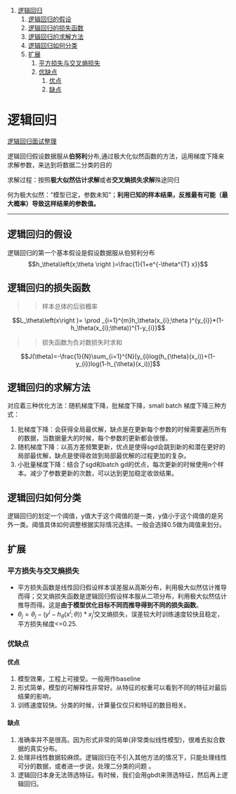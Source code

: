 <!-- TOC -->

1. [逻辑回归](#逻辑回归)
   1. [逻辑回归的假设](#逻辑回归的假设)
   2. [逻辑回归的损失函数](#逻辑回归的损失函数)
   3. [逻辑回归的求解方法](#逻辑回归的求解方法)
   4. [逻辑回归如何分类](#逻辑回归如何分类)
   5. [扩展](#扩展)
      1. [平方损失与交叉熵损失](#平方损失与交叉熵损失)
      2. [优缺点](#优缺点)
         1. [优点](#优点)
         2. [缺点](#缺点)

<!-- /TOC -->

<a id="markdown-逻辑回归" name="逻辑回归"></a>
# 逻辑回归

[逻辑回归面试整理](https://www.cnblogs.com/ModifyRong/p/7739955.html)

逻辑回归假设数据服从**伯努利**分布,通过极大化似然函数的方法，运用梯度下降来求解参数，来达到将数据二分类的目的

求解过程：按照**极大似然估计求解**或者**交叉熵损失求解**殊途同归

何为极大似然：“模型已定，参数未知”；**利用已知的样本结果，反推最有可能（最大概率）导致这样结果的参数值。**

---
<a id="markdown-逻辑回归的假设" name="逻辑回归的假设"></a>
## 逻辑回归的假设
逻辑回归的第一个基本假设是假设数据服从伯努利分布
$$h_\theta\left(x;\theta \right )=\frac{1}{1+e^{-\theta^{T} x}}$$


<a id="markdown-逻辑回归的损失函数" name="逻辑回归的损失函数"></a>
## 逻辑回归的损失函数
>>样本总体的后验概率

$$L_\theta\left(x\right )= \prod _{i=1}^{m}h_\theta(x_{i};\theta )^{y_{i}}*(1-h_\theta(x_{i};\theta))^{1-y_{i}}$$
>>损失函数为负对数损失时求和

$$J(\theta)=-\frac{1}{N}\sum_{i=1}^{N}[y_{i}log(h_{\theta}(x_i))+(1-y_{i})log(1-h_{\theta}(x_i))]$$

<a id="markdown-逻辑回归的求解方法" name="逻辑回归的求解方法"></a>
## 逻辑回归的求解方法
对应着三种优化方法：随机梯度下降，批梯度下降，small batch 梯度下降三种方式：
1. 批梯度下降：会获得全局最优解，缺点是在更新每个参数的时候需要遍历所有的数据，当数据量大的时候，每个参数的更新都会很慢。
2. 随机梯度下降：以高方差频繁更新，优点是使得sgd会跳到新的和潜在更好的局部最优解，缺点是使得收敛到局部最优解的过程更加的复杂。
3. 小批量梯度下降：结合了sgd和batch gd的优点，每次更新的时候使用n个样本。减少了参数更新的次数，可以达到更加稳定收敛结果。

<a id="markdown-逻辑回归如何分类" name="逻辑回归如何分类"></a>
## 逻辑回归如何分类
逻辑回归的划定一个阈值，y值大于这个阈值的是一类，y值小于这个阈值的是另外一类。阈值具体如何调整根据实际情况选择。一般会选择0.5做为阈值来划分。

<a id="markdown-扩展" name="扩展"></a>
## 扩展

<a id="markdown-平方损失与交叉熵损失" name="平方损失与交叉熵损失"></a>
### 平方损失与交叉熵损失
- 平方损失函数是线性回归假设样本误差服从高斯分布，利用极大似然估计推导而得；交叉熵损失函数是逻辑回归假设样本服从二项分布，利用极大似然估计推导而得。这是**由于模型优化目标不同而推导得到不同的损失函数**。
- $\theta _j=\theta _j-\left ( y^{i} -h_\theta (x^{i};\theta ) \right )\ast x^{i}_j$交叉熵损失，误差较大时训练速度较快且稳定，平方损失梯度<=0.25.

<a id="markdown-优缺点" name="优缺点"></a>
### 优缺点
<a id="markdown-优点" name="优点"></a>
#### 优点
1. 模型效果，工程上可接受。一般用作baseline
2. 形式简单，模型的可解释性非常好。从特征的权重可以看到不同的特征对最后结果的影响，
3. 训练速度较快。分类的时候，计算量仅仅只和特征的数目相关。
<a id="markdown-缺点" name="缺点"></a>
#### 缺点
1. 准确率并不是很高。因为形式非常的简单(非常类似线性模型)，很难去拟合数据的真实分布。
2. 处理非线性数据较麻烦。逻辑回归在不引入其他方法的情况下，只能处理线性可分的数据，或者进一步说，处理二分类的问题 。
3. 逻辑回归本身无法筛选特征。有时候，我们会用gbdt来筛选特征，然后再上逻辑回归。